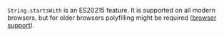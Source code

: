 `String.startsWith` is an ES20215 feature. It is supported on all modern browsers, but for older browsers polyfilling might be required 
([browser support](https://caniuse.com/mdn-javascript_builtins_string_startswith)).